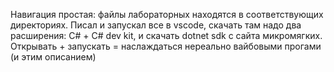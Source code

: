 Навигация простая: файлы лабораторных находятся в соответствующих директориях.
Писал и запускал все в vscode, скачать там надо два расширения: C# + C# dev kit, и скачать dotnet sdk с сайта микромягких.
Открывать + запускать = наслаждаться нереально вайбовыми прогами (и этим описанием)
